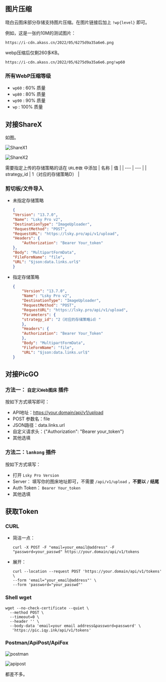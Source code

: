 ## 图片压缩

晓白云图床部分存储支持图片压缩。在图片链接后加上 `!wp{level}` 即可。

例如，这是一张约10M的测试图片：
```
https://i-cdn.akass.cn/2022/05/6275d9a35a6e6.png
``` 

webp压缩后仅剩260多KB。

```
https://i-cdn.akass.cn/2022/05/6275d9a35a6e6.png!wp60
```

### 所有WebP压缩等级

- `wp60` : 60% 质量
- `wp80` : 80% 质量
- `wp90` : 90% 质量
- `wp` : 100% 质量

## 对接ShareX

如图。

![ShareX1](https://i-cdn.akass.cn/2022/05/6284f19b57faf.png!wp)

![ShareX2](https://i-cdn.akass.cn/2022/05/6284f1b295cf3.png!wp)

需要指定上传的存储策略的话在 `URL参数` 中添加
| 名称 | 值 |
| --- | --- |
| strategy_id | 1（对应的存储策略D） |


### 剪切板/文件导入

- 未指定存储策略
    ```json
    {
    "Version": "13.7.0",
    "Name": "Lsky Pro v2",
    "DestinationType": "ImageUploader",
    "RequestMethod": "POST",
    "RequestURL": "https://lsky.pro/api/v1/upload",
    "Headers": {
        "Authorization": "Bearer Your_token"
    },
    "Body": "MultipartFormData",
    "FileFormName": "file",
    "URL": "$json:data.links.url$"
    }
    ```
- 指定存储策略
    ```json
    {
        "Version": "13.7.0",
        "Name": "Lsky Pro v2",
        "DestinationType": "ImageUploader",
        "RequestMethod": "POST",
        "RequestURL": "https://lsky.pro/api/v1/upload",
        "Parameters": {
        "strategy_id": "2（对应的存储策略id）"
        },
        "Headers": {
        "Authorization": "Bearer Your_Token"
        },
        "Body": "MultipartFormData",
        "FileFormName": "file",
        "URL": "$json:data.links.url$"
    }
    ```

## 对接PicGO

### 方法一： `自定义Web图床` 插件

按如下方式填写即可：
- API地址：https://your.domain/api/v1/upload
- POST 参数名：file
- JSON路径：data.links.url
- 自定义请求头：{"Authorization": "Bearer your_token"}
- 其他选填

### 方法二：`lankong` 插件

按如下方式填写：
- 打开 `Lsky Pro Version`
- Server： 填写你的图床地址即可，不需要 `/api/v1/upload` ，**不要以 `/` 结尾**
- Auth Token： `Bearer Your_token`
- 其他选填


## 获取Token

### CURL

- 简洁一点：

    ```
    curl -X POST -F "email=your_email@address" -F "password=your_passwd" https://your.domain/api/v1/tokens
    ```
- 展开：
    ```
    curl --location --request POST 'https://your.domain/api/v1/tokens' \
    --form 'email="your_email@address"' \
    --form 'password="your_passwd"'
    ```

### Shell wget
```
wget --no-check-certificate --quiet \
  --method POST \
  --timeout=0 \
  --header '' \
  --body-data 'email=your email address&password=password' \
   'https://pic.iqy.ink/api/v1/tokens'
```

### Postman/ApiPost/ApiFox

![postman](https://i-cdn.akass.cn/2022/05/6284f24f9fd78.png!wp)

![apipost](https://i-cdn.akass.cn/2022/05/6284f2843a854.png!wp)

都差不多。
